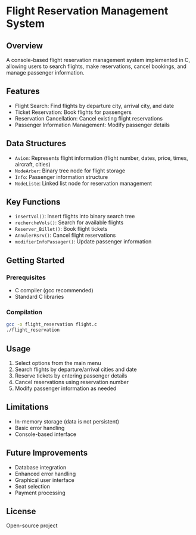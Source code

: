 # Flight Reservation Management System

## Overview
A console-based flight reservation management system implemented in C, allowing users to search flights, make reservations, cancel bookings, and manage passenger information.

## Features
- Flight Search: Find flights by departure city, arrival city, and date
- Ticket Reservation: Book flights for passengers
- Reservation Cancellation: Cancel existing flight reservations
- Passenger Information Management: Modify passenger details

## Data Structures
- `Avion`: Represents flight information (flight number, dates, price, times, aircraft, cities)
- `NodeArber`: Binary tree node for flight storage
- `Info`: Passenger information structure
- `NodeListe`: Linked list node for reservation management

## Key Functions
- `insertVol()`: Insert flights into binary search tree
- `rechercheVols()`: Search for available flights
- `Reserver_Billet()`: Book flight tickets
- `AnnulerRsrv()`: Cancel flight reservations
- `modifierInfoPassager()`: Update passenger information

## Getting Started
### Prerequisites
- C compiler (gcc recommended)
- Standard C libraries

### Compilation
```bash
gcc -o flight_reservation flight.c
./flight_reservation
```

## Usage
1. Select options from the main menu
2. Search flights by departure/arrival cities and date
3. Reserve tickets by entering passenger details
4. Cancel reservations using reservation number
5. Modify passenger information as needed

## Limitations
- In-memory storage (data is not persistent)
- Basic error handling
- Console-based interface

## Future Improvements
- Database integration
- Enhanced error handling
- Graphical user interface
- Seat selection
- Payment processing

## License
Open-source project
